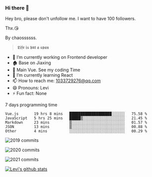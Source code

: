 ### Hi there 👋

Hey bro, please don't unfollow me. I want to have 100 followers.

Thx.😘

By chaossssss.

> 𝕷𝖎𝖋𝖊 𝖎𝖘 𝖇𝖚𝖙 𝖆 𝖘𝖕𝖆𝖓

- 🔭 I’m currently working on Frontend developer
- 🏚  Base on Jiaxing
- 🔨 Main Vue. See my coding Time
- 🌱 I’m currently learning React
- 📫 How to reach me: 1033729276@qq.com
- 😄 Pronouns: Levi
- ⚡ Fun fact: None


7 days programming time



<!--START_SECTION:waka-->
```text
Vue.js       19 hrs 8 mins   ███████████████████░░░░░░   75.58 % 
JavaScript   5 hrs 25 mins   █████▒░░░░░░░░░░░░░░░░░░░   21.45 % 
Markdown     23 mins         ▒░░░░░░░░░░░░░░░░░░░░░░░░   01.57 % 
JSON         13 mins         ▒░░░░░░░░░░░░░░░░░░░░░░░░   00.88 % 
Other        4 mins          ░░░░░░░░░░░░░░░░░░░░░░░░░   00.29 % 
```
<!--END_SECTION:waka-->


![2019 commits](https://i.bmp.ovh/imgs/2022/06/09/40ea8ef53dc6a071.png)

![2020 commits](https://i.bmp.ovh/imgs/2022/06/09/3d3f42d583997994.png)

![2021 commits](https://i.bmp.ovh/imgs/2022/06/09/be5c22a2f85ef63e.png)

[![Levi's github stats](https://github-readme-stats.vercel.app/api?username=chaossssss)](https://github.com/anuraghazra/github-readme-stats)
